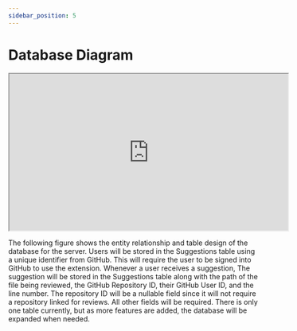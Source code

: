 ```yaml
---
sidebar_position: 5
---
```


# Database Diagram

<iframe width="560" height="315" src='https://dbdiagram.io/embed/6511acfaffbf5169f07566e8'> </iframe>

The following figure shows the entity relationship and table design of the database for the server. Users will be stored in the Suggestions table using a unique identifier from GitHub. This will require the user to be signed into GitHub to use the extension. Whenever a user receives a suggestion, The suggestion will be stored in the Suggestions table along with the path of the file being reviewed, the GitHub Repository ID, their GitHub User ID, and the line number. The repository ID will be a nullable field since it will not require a repository linked for reviews. All other fields will be required. There is only one table currently, but as more features are added, the database will be expanded when needed.
